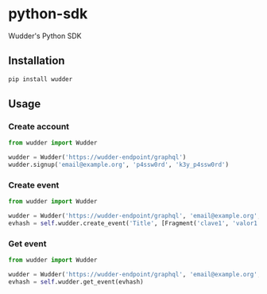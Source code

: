 # python-sdk
Wudder's Python SDK

## Installation
```bash
pip install wudder
```

## Usage

### Create account
```python
from wudder import Wudder

wudder = Wudder('https://wudder-endpoint/graphql')
wudder.signup('email@example.org', 'p4ssw0rd', 'k3y_p4ssw0rd')
```

### Create event
```python
from wudder import Wudder

wudder = Wudder('https://wudder-endpoint/graphql', 'email@example.org', 'p4ssw0rd', 'k3y_p4ssw0rd')
evhash = self.wudder.create_event('Title', [Fragment('clave1', 'valor1'), Fragment('clave2', 'valor2')])
```

### Get event
```python
from wudder import Wudder

wudder = Wudder('https://wudder-endpoint/graphql', 'email@example.org', 'p4ssw0rd', 'k3y_p4ssw0rd')
evhash = self.wudder.get_event(evhash)
```
